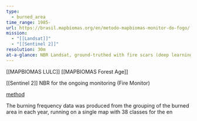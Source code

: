 ```yaml
---
type:
  - burned_area
time_range: 1985-
url: https://brasil.mapbiomas.org/en/metodo-mapbiomas-monitor-do-fogo/
mission:
  - "[[Landsat]]"
  - "[[Sentinel 2]]"
resolution: 30m
at-a-glance: NBR Landsat, ground-truthed with fire scars (deep learning)
---
```

[[MAPBIOMAS LULC]]
[[MAPBIOMAS Forest Age]]

[[Sentinel 2]] NBR for the ongoing monitoring (Fire Monitor)


[method](https://brasil.mapbiomas.org/en/metodo-mapbiomas-fogo/)

The burning frequency data was produced from the grouping of the burned area in each year, running on a single map with 38 classes for the en